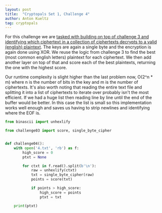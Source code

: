 ```yaml
---
layout: post
title:  "Cryptopals Set 1, Challenge 4"
author: Anton Kueltz
tag: cryptopals
---
```


For this challenge we are [tasked with building on top of challenge 3 and
identifying which ciphertext in a collection of ciphertexts decrypts to a
valid (english) plaintext](https://cryptopals.com/sets/1/challenges/4). The
keys are again a single byte and the encryption is again done using XOR. We
reuse the logic from challenge 3 to find the best (most common english letters)
plaintext for each ciphertext. We then add another layer on top of that and
score each of the best plaintexts, returning the one with the highest score.

Our runtime complexity is slight higher than the last problem now, O(2^n * m)
where n is the number of bits in the key and m is the number of ciphertexts.
It's also worth noting that reading the entire text file and splitting it into
a list of ciphertexts to iterate over probably isn't the most efficient. If we
had a huge list then reading line by line until the end of the buffer would be
better. In this case the list is small so this implementation works well
enough and saves us having to strip newlines and identifying where the EOF is.

```python
from binascii import unhexlify

from challenge03 import score, single_byte_cipher


def challenge04():
    with open('4.txt', 'rb') as f:
        high_score = 0
        ptxt = None

        for ctxt in f.read().split(b'\n'):
            raw = unhexlify(ctxt)
            txt = single_byte_cipher(raw)
            points = score(txt)

            if points > high_score:
                high_score = points
                ptxt = txt

    print(ptxt)
```